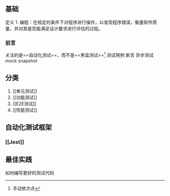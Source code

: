 ## 基础
定义
	1. 编程：在规定的条件下对程序进行操作，以发现程序错误，衡量软件质量，并对其是否能满足设计要求进行评估的过程。
### 前言
关注的是==自动化测试==，而不是==黑盒测试==[^1] 
测试用例
断言
异步测试
mock
snapshot
## 分类
1. [[单元测试]] 
2. [[功能测试]] 
3. [[E2E测试]] 
4. [[性能测试]] 
## 自动化测试框架
### [[Jest]] 

## 最佳实践
如何编写更好的测试代码

[^1]: 手动依次点